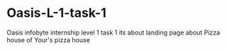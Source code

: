 # Oasis-L-1-task-1
Oasis infobyte internship level 1 task 1 its about landing page about Pizza house of Your's pizza house
